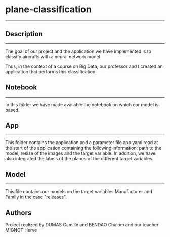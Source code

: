 # plane-classification
*** 


## Description
*** 
The goal of our project and the application we have implemented is to classify aircrafts with a neural network model.

Thus, in the context of a course on Big Data, our professor and I created an application that performs this classification.

## Notebook
*** 
In this folder we have made available the notebook on which our model is based.

## App
*** 
This folder contains the application and a parameter file app.yaml read at the start of the application containing the following information: 
path to the model, resize of the images and the target variable.
In addition, we have also integrated the labels of the planes of the different target variables.

## Model
***
This file contains our models on the target variables Manufacturer and Family in the case "releases".


## Authors
Project realized by DUMAS Camille and BENDAO Chalom and our teacher MIGNOT Herve
